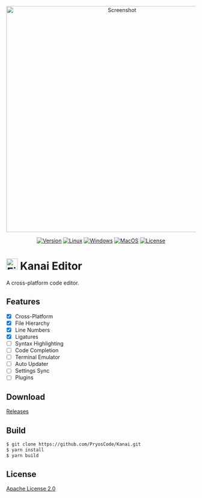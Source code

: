 <p align="center">
  <a href="https://github.com/PryosCode/Kanai/blob/master/img/screenshot.png">
    <img src="https://github.com/PryosCode/Kanai/raw/master/img/screenshot.png" alt="Screenshot" width="600" height="auto">
  </a>
</p>

<p align="center">
    <a href="https://github.com/PryosCode/Kanai/tags"><img alt="Version" src="https://img.shields.io/github/v/release/PryosCode/Kanai?label=Version"></a>
    <a href="https://github.com/PryosCode/Kanai/actions"><img alt="Linux" src="https://github.com/PryosCode/Kanai/actions/workflows/linux.yml/badge.svg"></a>
    <a href="https://github.com/PryosCode/Kanai/actions"><img alt="Windows" src="https://github.com/PryosCode/Kanai/actions/workflows/windows.yml/badge.svg"></a>
    <a href="https://github.com/PryosCode/Kanai/actions"><img alt="MacOS" src="https://github.com/PryosCode/Kanai/actions/workflows/macos.yml/badge.svg"></a>
    <a href="https://github.com/PryosCode/Kanai/blob/master/LICENSE"><img alt="License" src="https://img.shields.io/github/license/PryosCode/Kanai?label=License"></a>
</p>

# <a href="https://github.com/PryosCode/Kanai/blob/master/src/renderer/public/favicon.png"><img src="https://github.com/PryosCode/Kanai/raw/master/src/renderer/public/favicon.png" alt="File" width="30" height="auto"></a> Kanai Editor

A cross-platform code editor.

## Features

- [x] Cross-Platform
- [x] File Hierarchy
- [x] Line Numbers
- [x] Ligatures
- [ ] Syntax Highlighting
- [ ] Code Completion
- [ ] Terminal Emulator
- [ ] Auto Updater
- [ ] Settings Sync
- [ ] Plugins

## Download

[Releases](https://github.com/PryosCode/Kanai/releases)

## Build

```bash
$ git clone https://github.com/PryosCode/Kanai.git
$ yarn install
$ yarn build
```

## License

[Apache License 2.0](https://github.com/PryosCode/Kanai/blob/master/LICENSE)